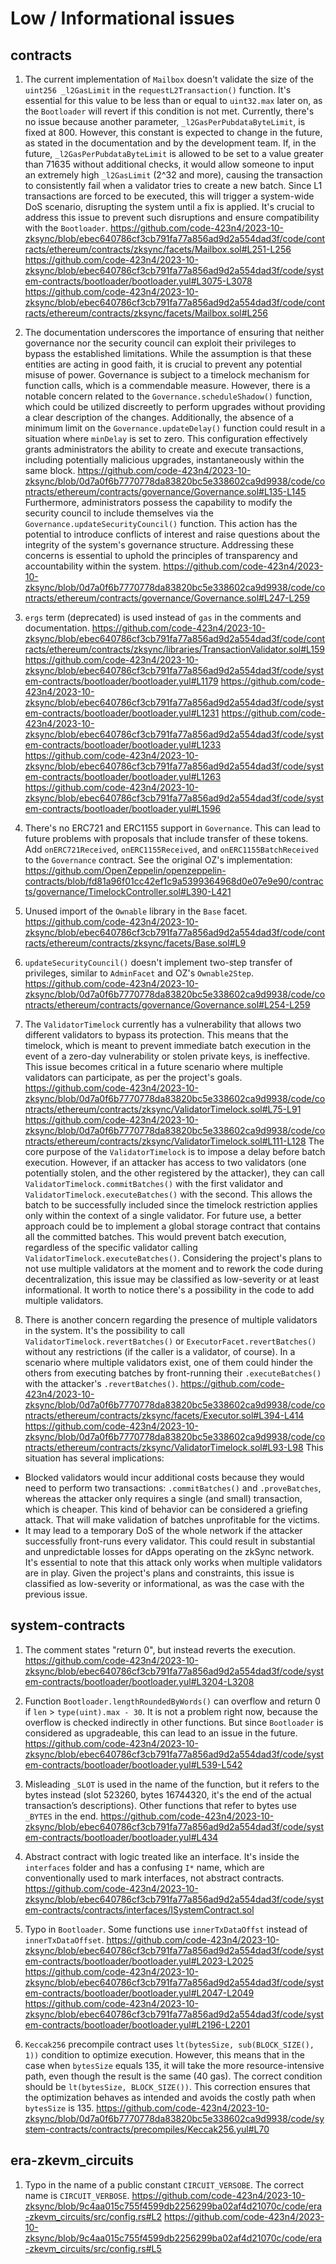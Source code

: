 # Low / Informational issues

## contracts
1. The current implementation of `Mailbox` doesn't validate the size of the `uint256 _l2GasLimit` in the `requestL2Transaction()` function. It's essential for this value to be less than or equal to `uint32.max` later on, as the `Bootloader` will revert if this condition is not met. Currently, there's no issue because another parameter, `_l2GasPerPubdataByteLimit`, is fixed at 800. However, this constant is expected to change in the future, as stated in the documentation and by the development team.
If, in the future, `_l2GasPerPubdataByteLimit` is allowed to be set to a value greater than 71635 without additional checks, it would allow someone to input an extremely high `_l2GasLimit` (2^32 and more), causing the transaction to consistently fail when a validator tries to create a new batch. Since L1 transactions are forced to be executed, this will trigger a system-wide DoS scenario, disrupting the system until a fix is applied. It's crucial to address this issue to prevent such disruptions and ensure compatibility with the `Bootloader`.
https://github.com/code-423n4/2023-10-zksync/blob/ebec640786cf3cb791fa77a856ad9d2a554dad3f/code/contracts/ethereum/contracts/zksync/facets/Mailbox.sol#L251-L256
https://github.com/code-423n4/2023-10-zksync/blob/ebec640786cf3cb791fa77a856ad9d2a554dad3f/code/system-contracts/bootloader/bootloader.yul#L3075-L3078
https://github.com/code-423n4/2023-10-zksync/blob/ebec640786cf3cb791fa77a856ad9d2a554dad3f/code/contracts/ethereum/contracts/zksync/facets/Mailbox.sol#L256

2. The documentation underscores the importance of ensuring that neither governance nor the security council can exploit their privileges to bypass the established limitations. While the assumption is that these entities are acting in good faith, it is crucial to prevent any potential misuse of power.
Governance is subject to a timelock mechanism for function calls, which is a commendable measure. However, there is a notable concern related to the `Governance.scheduleShadow()` function, which could be utilized discreetly to perform upgrades without providing a clear description of the changes. Additionally, the absence of a minimum limit on the `Governance.updateDelay()` function could result in a situation where `minDelay` is set to zero. This configuration effectively grants administrators the ability to create and execute transactions, including potentially malicious upgrades, instantaneously within the same block.
https://github.com/code-423n4/2023-10-zksync/blob/0d7a0f6b7770778da83820bc5e338602ca9d9938/code/contracts/ethereum/contracts/governance/Governance.sol#L135-L145
Furthermore, administrators possess the capability to modify the security council to include themselves via the `Governance.updateSecurityCouncil()` function. This action has the potential to introduce conflicts of interest and raise questions about the integrity of the system's governance structure. Addressing these concerns is essential to uphold the principles of transparency and accountability within the system.
https://github.com/code-423n4/2023-10-zksync/blob/0d7a0f6b7770778da83820bc5e338602ca9d9938/code/contracts/ethereum/contracts/governance/Governance.sol#L247-L259

3. `ergs` term (deprecated) is used instead of `gas` in the comments and documentation.
https://github.com/code-423n4/2023-10-zksync/blob/ebec640786cf3cb791fa77a856ad9d2a554dad3f/code/contracts/ethereum/contracts/zksync/libraries/TransactionValidator.sol#L159
https://github.com/code-423n4/2023-10-zksync/blob/ebec640786cf3cb791fa77a856ad9d2a554dad3f/code/system-contracts/bootloader/bootloader.yul#L1179
https://github.com/code-423n4/2023-10-zksync/blob/ebec640786cf3cb791fa77a856ad9d2a554dad3f/code/system-contracts/bootloader/bootloader.yul#L1231
https://github.com/code-423n4/2023-10-zksync/blob/ebec640786cf3cb791fa77a856ad9d2a554dad3f/code/system-contracts/bootloader/bootloader.yul#L1233
https://github.com/code-423n4/2023-10-zksync/blob/ebec640786cf3cb791fa77a856ad9d2a554dad3f/code/system-contracts/bootloader/bootloader.yul#L1263
https://github.com/code-423n4/2023-10-zksync/blob/ebec640786cf3cb791fa77a856ad9d2a554dad3f/code/system-contracts/bootloader/bootloader.yul#L1596

4. There's no ERC721 and ERC1155 support in `Governance`. This can lead to future problems with proposals that include transfer of these tokens. Add `onERC721Received`, `onERC1155Received`, and `onERC1155BatchReceived` to the `Governance` contract. See the original OZ's implementation:
https://github.com/OpenZeppelin/openzeppelin-contracts/blob/fd81a96f01cc42ef1c9a5399364968d0e07e9e90/contracts/governance/TimelockController.sol#L390-L421

5. Unused import of the `Ownable` library in the `Base` facet.
https://github.com/code-423n4/2023-10-zksync/blob/ebec640786cf3cb791fa77a856ad9d2a554dad3f/code/contracts/ethereum/contracts/zksync/facets/Base.sol#L9

6. `updateSecurityCouncil()` doesn't implement two-step transfer of privileges, similar to `AdminFacet` and OZ's `Ownable2Step`.
https://github.com/code-423n4/2023-10-zksync/blob/0d7a0f6b7770778da83820bc5e338602ca9d9938/code/contracts/ethereum/contracts/governance/Governance.sol#L254-L259

7. The `ValidatorTimelock` currently has a vulnerability that allows two different validators to bypass its protection. This means that the timelock, which is meant to prevent immediate batch execution in the event of a zero-day vulnerability or stolen private keys, is ineffective. This issue becomes critical in a future scenario where multiple validators can participate, as per the project's goals.
https://github.com/code-423n4/2023-10-zksync/blob/0d7a0f6b7770778da83820bc5e338602ca9d9938/code/contracts/ethereum/contracts/zksync/ValidatorTimelock.sol#L75-L91
https://github.com/code-423n4/2023-10-zksync/blob/0d7a0f6b7770778da83820bc5e338602ca9d9938/code/contracts/ethereum/contracts/zksync/ValidatorTimelock.sol#L111-L128
The core purpose of the `ValidatorTimelock` is to impose a delay before batch execution. However, if an attacker has access to two validators (one potentially stolen, and the other registered by the attacker), they can call `ValidatorTimelock.commitBatches()` with the first validator and `ValidatorTimelock.executeBatches()` with the second. This allows the batch to be successfully included since the timelock restriction applies only within the context of a single validator.
For future use, a better approach could be to implement a global storage contract that contains all the committed batches. This would prevent batch execution, regardless of the specific validator calling `ValidatorTimelock.executeBatches()`. 
Considering the project's plans to not use multiple validators at the moment and to rework the code during decentralization, this issue may be classified as low-severity or at least informational. It worth to notice there's a possibility in the code to add multiple validators.

8. There is another concern regarding the presence of multiple validators in the system. It's the possibility to call `ValidatorTimelock.revertBatches()` or `ExecutorFacet.revertBatches()` without any restrictions (if the caller is a validator, of course). In a scenario where multiple validators exist, one of them could hinder the others from executing batches by front-running their `.executeBatches()` with the attacker's `.revertBatches()`.
https://github.com/code-423n4/2023-10-zksync/blob/0d7a0f6b7770778da83820bc5e338602ca9d9938/code/contracts/ethereum/contracts/zksync/facets/Executor.sol#L394-L414
https://github.com/code-423n4/2023-10-zksync/blob/0d7a0f6b7770778da83820bc5e338602ca9d9938/code/contracts/ethereum/contracts/zksync/ValidatorTimelock.sol#L93-L98
This situation has several implications:
- Blocked validators would incur additional costs because they would need to perform two transactions: `.commitBatches()` and `.proveBatches`, whereas the attacker only requires a single (and small) transaction, which is cheaper. This kind of behavior can be considered a griefing attack. That will make validation of batches unprofitable for the victims.
- It may lead to a temporary DoS of the whole network if the attacker successfully front-runs every validator. This could result in substantial and unpredictable losses for dApps operating on the zkSync network.
It's essential to note that this attack only works when multiple validators are in play. Given the project's plans and constraints, this issue is classified as low-severity or informational, as was the case with the previous issue.

## system-contracts
1. The comment states "return 0", but instead reverts the execution.
https://github.com/code-423n4/2023-10-zksync/blob/ebec640786cf3cb791fa77a856ad9d2a554dad3f/code/system-contracts/bootloader/bootloader.yul#L3204-L3208

2. Function `Bootloader.lengthRoundedByWords()` can overflow and return 0 if `len` > `type(uint).max - 30`. It is not a problem right now, because the overflow is checked indirectly in other functions. But since `Bootloader` is considered as upgradeable, this can lead to an issue in the future.
https://github.com/code-423n4/2023-10-zksync/blob/ebec640786cf3cb791fa77a856ad9d2a554dad3f/code/system-contracts/bootloader/bootloader.yul#L539-L542

3. Misleading `_SLOT` is used in the name of the function, but it refers to the bytes instead (slot 523260, bytes 16744320, it's the end of the actual transaction’s descriptions). Other functions that refer to bytes use `_BYTES` in the end.
https://github.com/code-423n4/2023-10-zksync/blob/ebec640786cf3cb791fa77a856ad9d2a554dad3f/code/system-contracts/bootloader/bootloader.yul#L434

4. Abstract contract with logic treated like an interface. It's inside the `interfaces` folder and has a confusing `I*` name, which are conventionally used to mark interfaces, not abstract contracts.
https://github.com/code-423n4/2023-10-zksync/blob/ebec640786cf3cb791fa77a856ad9d2a554dad3f/code/system-contracts/contracts/interfaces/ISystemContract.sol

5. Typo in `Bootloader`. Some functions use `innerTxDataOffst` instead of `innerTxDataOffset`.
https://github.com/code-423n4/2023-10-zksync/blob/ebec640786cf3cb791fa77a856ad9d2a554dad3f/code/system-contracts/bootloader/bootloader.yul#L2023-L2025
https://github.com/code-423n4/2023-10-zksync/blob/ebec640786cf3cb791fa77a856ad9d2a554dad3f/code/system-contracts/bootloader/bootloader.yul#L2047-L2049
https://github.com/code-423n4/2023-10-zksync/blob/ebec640786cf3cb791fa77a856ad9d2a554dad3f/code/system-contracts/bootloader/bootloader.yul#L2196-L2201

6. `Keccak256` precompile contract uses `lt(bytesSize, sub(BLOCK_SIZE(), 1))` condition to optimize execution. However, this means that in the case when `bytesSize` equals 135, it will take the more resource-intensive path, even though the result is the same (40 gas). The correct condition should be `lt(bytesSize, BLOCK_SIZE())`. This correction ensures that the optimization behaves as intended and avoids the costly path when `bytesSize` is 135.
https://github.com/code-423n4/2023-10-zksync/blob/0d7a0f6b7770778da83820bc5e338602ca9d9938/code/system-contracts/contracts/precompiles/Keccak256.yul#L70

## era-zkevm_circuits
1. Typo in the name of a public constant `CIRCUIT_VERSOBE`. The correct name is `CIRCUIT_VERBOSE`.
https://github.com/code-423n4/2023-10-zksync/blob/9c4aa015c755f4599db2256299ba02af4d21070c/code/era-zkevm_circuits/src/config.rs#L2
https://github.com/code-423n4/2023-10-zksync/blob/9c4aa015c755f4599db2256299ba02af4d21070c/code/era-zkevm_circuits/src/config.rs#L5